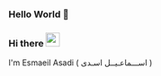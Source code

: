 ### Hello World 👋

### Hi there <img src="https://media.giphy.com/media/hvRJCLFzcasrR4ia7z/giphy.gif" width="25px">

I'm Esmaeil Asadi (  اســـماعـیــل اسـدی )


